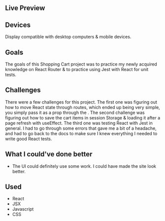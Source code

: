 ## Live Preview


## Devices
Display compatible with desktop computers & mobile devices.

## Goals
The goals of this Shopping Cart project was to practice my newly acquired knowledge on React Router & to practice using Jest with React for unit tests.

## Challenges
There were a few challenges for this project. The first one was figuring out how to move React state through routes, which ended up being very simple, you simply pass it as a prop through the <Route>. The second challenge was figuring out how to save the cart items in session Storage & loading it after a page refresh with useEffect. The third one was testing React with Jest in general. I had to go through some errors that gave me a bit of a headache, and had to go back to the docs to make sure I knew everything I needed to write good React tests.

## What I could've done better
- The UI could definitely use some work. I could have made the site look better.

## Used
- React
- JSX
- Javascript
- CSS

